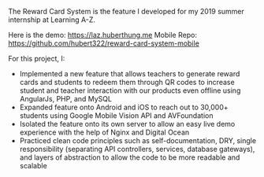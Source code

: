 The Reward Card System is the feature I developed for my 2019 summer internship at Learning A-Z.

Here is the demo: https://laz.huberthung.me
Mobile Repo: https://github.com/hubert322/reward-card-system-mobile

For this project, I:
- Implemented a new feature that allows teachers to generate reward cards and students to redeem them through QR codes to increase student and teacher interaction with our products even offline using AngularJs, PHP, and MySQL
- Expanded feature onto Android and iOS to reach out to 30,000+ students using Google Mobile Vision API and AVFoundation
- Isolated the feature onto its own server to allow an easy live demo experience with the help of Nginx and Digital Ocean
- Practiced clean code principles such as self-documentation, DRY, single responsibility (separating API controllers, services, database gateways), and layers of abstraction to allow the code to be more readable and scalable
